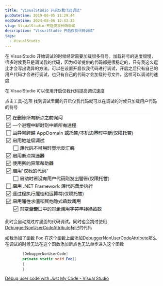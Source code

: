 ```yaml
---
title: "VisualStudio 开启仅我代码调试"
pubDatetime: 2019-06-05 11:29:44
modDatetime: 2024-08-06 12:43:35
slug: VisualStudio-开启仅我代码调试
description: "VisualStudio 开启仅我代码调试"
tags:
  - VisualStudio
---
```





在 VisualStudio 开始调试的时候经常需要加载很多符号，加载符号的速度很慢，很多时候我只是调试我的代码，因为框架提供的代码都是很稳定的，只有我这么逗比才会写出诡异的方法。可以在设置开启仅我代码进行调试，开启之后只有自己的用户代码才会进行调试，也只有自己的代码才会加载符号文件，这样可以调试的速度

<!--more-->


<!-- CreateTime:2019/6/5 19:29:44 -->

<!-- csdn -->

在 VisualStudio 可以使用开启仅我代码提高调试速度

点击工具-选项 找到调试里面的开启仅我代码就可以在调试的时候只加载用户代码的符号

<!-- ![](images/img-VisualStudio 开启仅我代码调试0.png) -->

![](images/img-modify-0b1f80aef71946ad9919554f6e964cbf.png)

此时会自动跳过库里面的代码调试，同时也会跳过使用[DebuggerNonUserCodeAttribute](https://docs.microsoft.com/en-us/dotnet/api/system.diagnostics.debuggernonusercodeattribute?wt.mc_id=MVP )标记的代码

如我添加了函数 Foo 在这个函数上面添加[DebuggerNonUserCodeAttribute](https://docs.microsoft.com/en-us/dotnet/api/system.diagnostics.debuggernonusercodeattribute?wt.mc_id=MVP )那么在调试的时候无法在这个函数添加断点也无法单步进入这个函数

```csharp
        [DebuggerNonUserCode]
        private static void Foo()
        {
        }
```

[Debug user code with Just My Code - Visual Studio](https://docs.microsoft.com/en-us/visualstudio/debugger/just-my-code?wt.mc_id=MVP )

